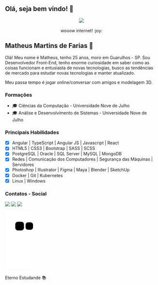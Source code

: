 ## Olá, seja bem vindo!  👋

<p align="center"><img src="https://i.imgur.com/hFljwZt.gif"></p>
<p align="center">wooow internet! :joy:</p>

## Matheus Martins de Farias :vulcan_salute:
Olá! Meu nome é Matheus, tenho 25 anos, moro em Guarulhos - SP. Sou Desenvolvedor Front-End, tenho enorme curiosidade em saber como as coisas funcionam e entusiasta de novas tecnologias, busco as tendências de mercado para estudar novas tecnologias e manter atualizado.

Meu passa tempo é jogar online/conversar com amigos e modelagem 3D.

### Formações
- 🎓 Ciências da Computação - Universidade Nove de Julho
- 🎓 Análise e Desenvolvimento de Sistemas - Universidade Nove de Julho

### Principais Habilidades
- [x] Angular | TypeScript | Angular JS | Javascript | React
- [x] HTML5 | CSS3 | Bootstrap | SASS | SCSS
- [x] PostgreSQL | Oracle | SQL Server | MySQL | MongoDB
- [x] Redes | Comunicação dos Computadores | Segurança das Máquinas | Servidores
- [X] Photoshop | Illustrator | Figma | Maya | Blender | SketchUp
- [x] Docker | Git | Kubernetes
- [x] Linux | Windows

### Contatos - Social 
<div> 
  <a href="https://www.instagram.com/matt_theuz/" target="_blank"><img src="https://img.shields.io/badge/-Instagram-%23E4405F?style=for-the-badge&logo=instagram&logoColor=white" target="_blank"></a>
  <a href = "mailto:matheusfarias.martins97@gmail.com"><img src="https://img.shields.io/badge/-Gmail-%23333?style=for-the-badge&logo=gmail&logoColor=white" target="_blank"></a>
  <a href="https://www.linkedin.com/in/matheus-martins-68063b21b/" target="_blank"><img src="https://img.shields.io/badge/-LinkedIn-%230077B5?style=for-the-badge&logo=linkedin&logoColor=white" target="_blank"></a> 

  ![Snake animation](https://github.com/rafaballerini/rafaballerini/blob/output/github-contribution-grid-snake.svg)

</div>
<p>Eterno Estudande 📚</p>
